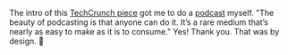 The intro of this <a href="https://techcrunch.com/2019/10/31/how-i-podcast-im-listenings-anita-flores/">TechCrunch piece</a> got me to do a <a href="http://scripting.com/2019/10/31/theBeautyOfPodcasting.m4a">podcast</a> myself. "The beauty of podcasting is that anyone can do it. It’s a rare medium that’s nearly as easy to make as it is to consume." Yes! Thank you. That was by design. :rocket:
